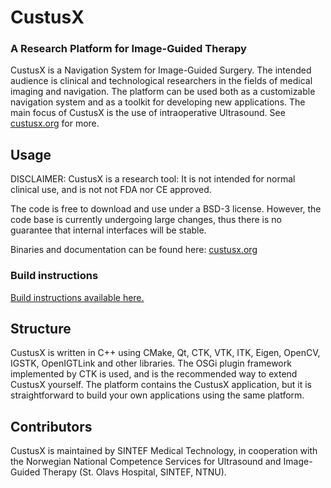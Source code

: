 CustusX
========
### A Research Platform for Image-Guided Therapy

CustusX is a Navigation System for Image-Guided Surgery. The intended audience is clinical and technological researchers in the fields of medical imaging and navigation. The platform can be used both as a customizable navigation system and as a toolkit for developing new applications.  The main focus of CustusX is the use of intraoperative Ultrasound. See [custusx.org](custusx.org) for more.

## Usage

DISCLAIMER: CustusX is a research tool: It is not intended for normal clinical use, and is not not FDA nor CE approved.

The code is free to download and use under a BSD-3 license. However, the code base is currently undergoing large changes, thus there is no guarantee that internal interfaces will be stable.

Binaries and documentation can be found here: [custusx.org](custusx.org)

### Build instructions

[Build instructions available here.](doc/dev_manual/cx_dev_build_instructions.md)

## Structure

CustusX is written in C++ using CMake, Qt, CTK, VTK, ITK, Eigen, OpenCV, IGSTK, OpenIGTLink and other libraries. The OSGi plugin framework implemented by CTK is used, and is the recommended way to extend CustusX yourself. The platform contains the CustusX application, but it is straightforward to build your own applications using the same platform.

## Contributors

CustusX is maintained by SINTEF Medical Technology, in cooperation with the Norwegian National Competence Services for Ultrasound and Image-Guided Therapy (St. Olavs Hospital, SINTEF, NTNU). 

